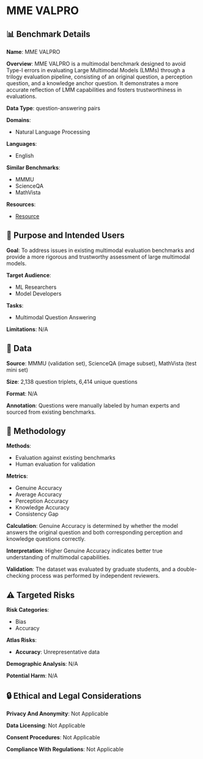 # MME VALPRO

## 📊 Benchmark Details

**Name**: MME VALPRO

**Overview**: MME VALPRO is a multimodal benchmark designed to avoid Type-I errors in evaluating Large Multimodal Models (LMMs) through a trilogy evaluation pipeline, consisting of an original question, a perception question, and a knowledge anchor question. It demonstrates a more accurate reflection of LMM capabilities and fosters trustworthiness in evaluations.

**Data Type**: question-answering pairs

**Domains**:
- Natural Language Processing

**Languages**:
- English

**Similar Benchmarks**:
- MMMU
- ScienceQA
- MathVista

**Resources**:
- [Resource](https://mmevalpro.github.io)

## 🎯 Purpose and Intended Users

**Goal**: To address issues in existing multimodal evaluation benchmarks and provide a more rigorous and trustworthy assessment of large multimodal models.

**Target Audience**:
- ML Researchers
- Model Developers

**Tasks**:
- Multimodal Question Answering

**Limitations**: N/A

## 💾 Data

**Source**: MMMU (validation set), ScienceQA (image subset), MathVista (test mini set)

**Size**: 2,138 question triplets, 6,414 unique questions

**Format**: N/A

**Annotation**: Questions were manually labeled by human experts and sourced from existing benchmarks.

## 🔬 Methodology

**Methods**:
- Evaluation against existing benchmarks
- Human evaluation for validation

**Metrics**:
- Genuine Accuracy
- Average Accuracy
- Perception Accuracy
- Knowledge Accuracy
- Consistency Gap

**Calculation**: Genuine Accuracy is determined by whether the model answers the original question and both corresponding perception and knowledge questions correctly.

**Interpretation**: Higher Genuine Accuracy indicates better true understanding of multimodal capabilities.

**Validation**: The dataset was evaluated by graduate students, and a double-checking process was performed by independent reviewers.

## ⚠️ Targeted Risks

**Risk Categories**:
- Bias
- Accuracy

**Atlas Risks**:
- **Accuracy**: Unrepresentative data

**Demographic Analysis**: N/A

**Potential Harm**: N/A

## 🔒 Ethical and Legal Considerations

**Privacy And Anonymity**: Not Applicable

**Data Licensing**: Not Applicable

**Consent Procedures**: Not Applicable

**Compliance With Regulations**: Not Applicable

